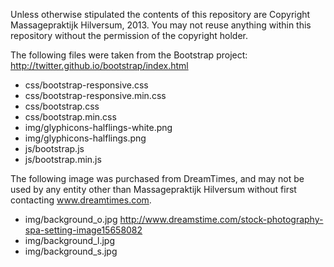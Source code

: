 Unless otherwise stipulated the contents of this repository are Copyright Massagepraktijk Hilversum, 2013. You may not reuse anything within this repository without the permission of the copyright holder.

The following files were taken from the Bootstrap project: http://twitter.github.io/bootstrap/index.html
 * css/bootstrap-responsive.css
 * css/bootstrap-responsive.min.css
 * css/bootstrap.css
 * css/bootstrap.min.css
 * img/glyphicons-halflings-white.png
 * img/glyphicons-halflings.png
 * js/bootstrap.js
 * js/bootstrap.min.js

The following image was purchased from DreamTimes, and may not be used by any entity other than Massagepraktijk Hilversum without first contacting www.dreamtimes.com.
 * img/background_o.jpg <http://www.dreamstime.com/stock-photography-spa-setting-image15658082>
 * img/background_l.jpg <An optimised version of background_o>
 * img/background_s.jpg <A crop from background_o that is more suitable for portrait mobile devices>

